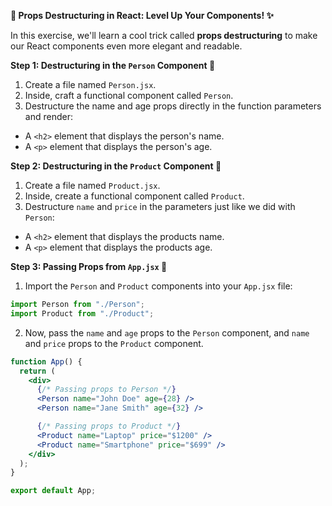 
**🚀 Props Destructuring in React: Level Up Your Components! ✨**

In this exercise, we'll learn a cool trick called **props destructuring** to make our React components even more elegant and readable. 

**Step 1: Destructuring in the `Person` Component 🧑‍**

1. Create a file named `Person.jsx`.
2. Inside, craft a functional component called `Person`. 
3. Destructure the name and age props directly in the function parameters and render:
- A ```<h2>``` element that displays the person's name.
- A ```<p>``` element that displays the person's age.


**Step 2: Destructuring in the `Product` Component 🛒**

1. Create a file named `Product.jsx`.
2. Inside, create a functional component called `Product`.
3. Destructure `name` and `price` in the parameters just like we did with `Person`:
- A ```<h2>``` element that displays the products name.
- A ```<p>``` element that displays the products age.

**Step 3: Passing Props from `App.jsx` 🎉**

1. Import the `Person` and `Product` components into your `App.jsx` file:

```jsx
import Person from "./Person";
import Product from "./Product";
```

2. Now, pass the `name` and `age` props to the `Person` component, and `name` and `price` props to the `Product` component. 

```jsx
function App() {
  return (
    <div>
      {/* Passing props to Person */}
      <Person name="John Doe" age={28} />
      <Person name="Jane Smith" age={32} />

      {/* Passing props to Product */}
      <Product name="Laptop" price="$1200" />
      <Product name="Smartphone" price="$699" />
    </div>
  );
}

export default App;
```

